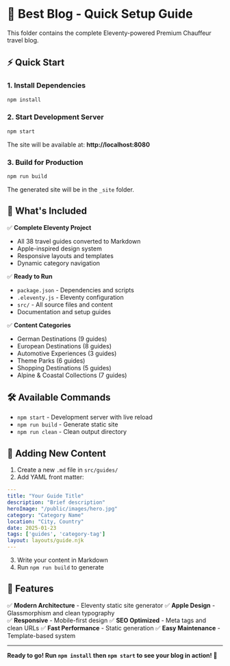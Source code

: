 # 🚀 Best Blog - Quick Setup Guide

This folder contains the complete Eleventy-powered Premium Chauffeur travel blog.

## ⚡ Quick Start

### 1. Install Dependencies
```bash
npm install
```

### 2. Start Development Server
```bash
npm start
```
The site will be available at: **http://localhost:8080**

### 3. Build for Production
```bash
npm run build
```
The generated site will be in the `_site` folder.

## 📁 What's Included

✅ **Complete Eleventy Project**
- All 38 travel guides converted to Markdown
- Apple-inspired design system
- Responsive layouts and templates
- Dynamic category navigation

✅ **Ready to Run**
- `package.json` - Dependencies and scripts
- `.eleventy.js` - Eleventy configuration
- `src/` - All source files and content
- Documentation and setup guides

✅ **Content Categories**
- German Destinations (9 guides)
- European Destinations (8 guides)  
- Automotive Experiences (3 guides)
- Theme Parks (6 guides)
- Shopping Destinations (5 guides)
- Alpine & Coastal Collections (7 guides)

## 🛠 Available Commands

- `npm start` - Development server with live reload
- `npm run build` - Generate static site
- `npm run clean` - Clean output directory

## 📝 Adding New Content

1. Create a new `.md` file in `src/guides/`
2. Add YAML front matter:
```yaml
---
title: "Your Guide Title"
description: "Brief description"
heroImage: "/public/images/hero.jpg"
category: "Category Name"
location: "City, Country"
date: 2025-01-23
tags: ['guides', 'category-tag']
layout: layouts/guide.njk
---
```
3. Write your content in Markdown
4. Run `npm run build` to generate

## 🎯 Features

✅ **Modern Architecture** - Eleventy static site generator
✅ **Apple Design** - Glassmorphism and clean typography  
✅ **Responsive** - Mobile-first design
✅ **SEO Optimized** - Meta tags and clean URLs
✅ **Fast Performance** - Static generation
✅ **Easy Maintenance** - Template-based system

---

**Ready to go! Run `npm install` then `npm start` to see your blog in action! 🎉**
